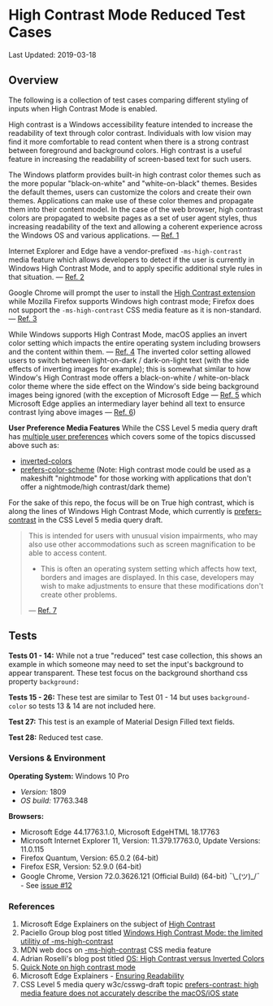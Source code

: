 # High Contrast Mode Reduced Test Cases

Last Updated: 2019-03-18

## Overview
The following is a collection of test cases comparing different styling of inputs when High Contrast Mode is enabled.

High contrast is a Windows accessibility feature intended to increase the readability of text through color contrast. Individuals with low vision may find it more comfortable to read content when there is a strong contrast between foreground and background colors. High contrast is a useful feature in increasing the readability of screen-based text for such users.

The Windows platform provides built-in high contrast color themes such as the more popular "black-on-white" and "white-on-black" themes. Besides the default themes, users can customize the colors and create their own themes. Applications can make use of these color themes and propagate them into their content model. In the case of the web browser, high contrast colors are propagated to website pages as a set of user agent styles, thus increasing readability of the text and allowing a coherent experience across the Windows OS and various applications. — [Ref. 1](#References)

Internet Explorer and Edge have a vendor-prefixed `-ms-high-contrast` media feature which allows developers to detect if the user is currently in Windows High Contrast Mode, and to apply specific additional style rules in that situation. — [Ref. 2](#References)

Google Chrome will prompt the user to install the [High Contrast extension](https://chrome.google.com/webstore/detail/high-contrast/djcfdncoelnlbldjfhinnjlhdjlikmph) while Mozilla Firefox supports Windows high contrast mode; Firefox does not support the `-ms-high-contrast` CSS media feature as it is non-standard. — [Ref. 3](#References)

While Windows supports High Contrast Mode, macOS applies an invert color setting which impacts the entire operating system including browsers and the content within them. — [Ref. 4](#References) The inverted color setting allowed users to switch between light-on-dark / dark-on-light text (with the side effects of inverting images for example); this is somewhat similar to how Window's High Contrast mode offers a black-on-white / white-on-black color theme where the side effect on the Window's side being background images being ignored (with the exception of Microsoft Edge — [Ref. 5](#References) which Microsoft Edge applies an intermediary layer behind all text to ensurce contrast lying above images — [Ref. 6](#References))

**User Preference Media Features**
While the CSS Level 5 media query draft has [multiple user preferences](https://drafts.csswg.org/mediaqueries-5/#mf-user-preferences) which covers some of the topics discussed above such as:
 * [inverted-colors](https://drafts.csswg.org/mediaqueries-5/#inverted)
 * [prefers-color-scheme](https://drafts.csswg.org/mediaqueries-5/#prefers-color-scheme) (Note: High contrast mode could be used as a makeshift "nightmode" for those working with applications that don't offer a nightmode/high contrast/dark theme)

For the sake of this repo, the focus will be on True high contrast, which is along the lines of Windows High Contrast Mode, which currently is [prefers-contrast](https://drafts.csswg.org/mediaqueries-5/#prefers-contrast) in the CSS Level 5 media query draft.

> This is intended for users with unusual vision impairments, who may also use other accommodations such as screen magnification to be able to access content.
> * This is often an operating system setting which affects how text, borders and images are displayed. In this case, developers may wish to make adjustments to ensure that these modifications don't create other problems.
>
> — [Ref. 7](#References)

## Tests
**Tests 01 - 14:** While not a true "reduced" test case collection, this shows an example in which someone may need to set the input's background to appear transparent. These test focus on the background shorthand css property `background:`

**Tests 15 - 26:** These test are similar to Test 01 - 14 but uses `background-color` so tests 13 & 14 are not included here.

**Test 27:** This test is an example of Material Design Filled text fields.

**Test 28:** Reduced test case.

### Versions & Environment

**Operating System:** Windows 10 Pro
 - *Version:* 1809
 - *OS build:* 17763.348
 
 **Browsers:**
 - Microsoft Edge 44.17763.1.0, Microsoft EdgeHTML 18.17763
 - Microsoft Internet Explorer 11, Version: 11.379.17763.0, Update Versions: 11.0.115
 - Firefox Quantum, Version: 65.0.2 (64-bit)
 - Firefox ESR, Version: 52.9.0 (64-bit)
 - Google Chrome, Version 72.0.3626.121 (Official Build) (64-bit) ¯\\_(ツ)\_/¯ - See [issue #12](https://github.com/06b/High-Contrast-Mode-Reduced-Test-Cases/issues/12)

### References
1. Microsoft Edge Explainers on the subject of [High Contrast](https://github.com/MicrosoftEdge/MSEdgeExplainers/blob/master/HighContrast/explainer.md)
2. Paciello Group blog post titled [Windows High Contrast Mode: the limited utilitiy of -ms-high-contrast](https://developer.paciellogroup.com/blog/2016/12/windows-high-contrast-mode-the-limited-utility-of-ms-high-contrast/)
3. MDN web docs on [-ms-high-contrast](https://developer.mozilla.org/en-US/docs/Web/CSS/@media/-ms-high-contrast) CSS media feature
4. Adrian Roselli's blog post titled [OS: High Contrast versus Inverted Colors](http://adrianroselli.com/2017/11/os-high-contrast-versus-inverted-colors.html)
5. [Quick Note on high contrast mode](https://www.scottohara.me/blog/2019/02/12/high-contrast-aria-and-images.html#background-images-are-mostly-ignored)
6. Microsoft Edge Explainers - [Ensuring Readability](https://github.com/MicrosoftEdge/MSEdgeExplainers/blob/master/HighContrast/explainer.md#ensuring-readability)
7. CSS Level 5 media query w3c/csswg-draft topic [prefers-contrast: high media feature does not accurately describe the macOS/iOS state](https://github.com/w3c/csswg-drafts/issues/2943#issuecomment-452164677)
